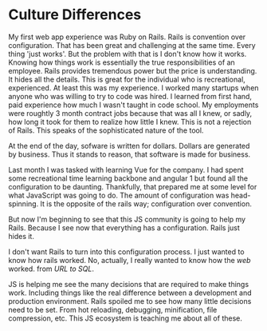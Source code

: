 # Culture Differences

My first web app experience was Ruby on Rails. Rails is convention over configuration. That has been great and challenging at the same time. Every thing 'just works'. But the problem with that is I don't know how it works. Knowing how things work is essentially the true responsibilities of an employee. Rails provides tremendous power but the price is understanding. It hides all the details. This is great for the individual who is recreational, experienced. At least this was my experience. I worked many startups when anyone who was willing to try to code was hired. I learned from first hand, paid experience how much I wasn't taught in code school. My employments were roughtly 3 month contract jobs because that was all I knew, or sadly, how long it took for them to realize how little I knew. This is not a rejection of Rails. This speaks of the sophisticated nature of the tool.

At the end of the day, sofware is written for dollars. Dollars are generated by business. Thus it stands to reason, that software is made for business.

Last month I was tasked with learning Vue for the company. I had spent some recreational time learning backbone and angular 1 but found all the configuration to be daunting. Thankfully, that prepared me at some level for what JavaScript was going to do. The amount of configuration was head-spinning. It is the opposite of the rails way; configuration over convention.

But now I'm beginning to see that this JS community is going to help my Rails. Because I see now that everything has a configuration. Rails just hides it.

I don't want Rails to turn into this configuration process. I just wanted to know how rails worked. No, actually, I really wanted to know how the _web_ worked. from _URL to SQL_.

JS is helping me see the many decisions that are required to make things work. Including things like the real difference between a development and production environment. Rails spoiled me to see how many little decisions need to be set. From hot reloading, debugging, minification, file compression, etc. This JS ecosystem is teaching me about all of these. 
